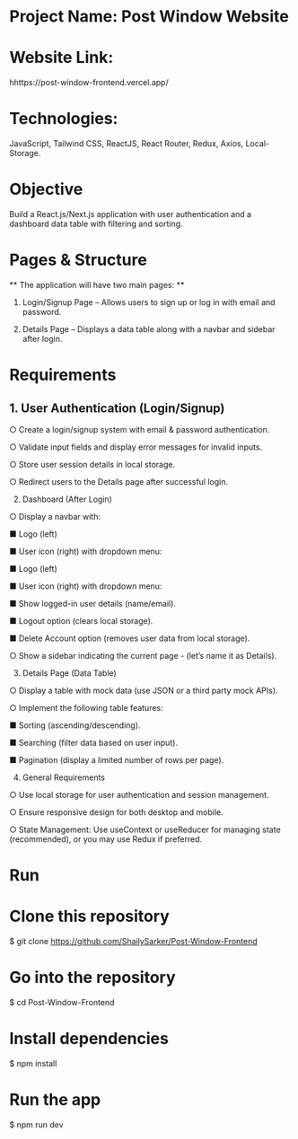 # Project Name: Post Window Website

# Website Link:
hhttps://post-window-frontend.vercel.app/

# Technologies:
JavaScript, Tailwind CSS, ReactJS, React Router, Redux, Axios, Local-Storage.

# Objective 
Build a React.js/Next.js application with user authentication and a dashboard data table with filtering and sorting. 

# Pages & Structure

** The application will have two main pages: **

1. Login/Signup Page – Allows users to sign up or log in with email and password. 

2. Details Page – Displays a data table along with a navbar and sidebar after login. 

# Requirements 

## 1. User Authentication (Login/Signup) 

○ Create a login/signup system with email & password authentication. 

○ Validate input fields and display error messages for invalid inputs.

○ Store user session details in local storage. 

○ Redirect users to the Details page after successful login. 

2. Dashboard (After Login) 

○ Display a navbar with: 

■ Logo (left) 

■ User icon (right) with dropdown menu:

■ Logo (left) 

■ User icon (right) with dropdown menu: 

■ Show logged-in user details (name/email).

■ Logout option (clears local storage). 

■ Delete Account option (removes user data from local storage). 

○ Show a sidebar indicating the current page - (let’s name it as Details).


3. Details Page (Data Table)

○ Display a table with mock data (use JSON or a third party mock APIs).

○ Implement the following table features: 

■ Sorting (ascending/descending). 

■ Searching (filter data based on user input). 

■ Pagination (display a limited number of rows per page). 


4. General Requirements 

○ Use local storage for user authentication and session management. 

○ Ensure responsive design for both desktop and mobile. 

○ State Management: Use useContext or useReducer for managing state (recommended), or you may use Redux if preferred.

# Run

# Clone this repository
$ git clone https://github.com/ShailySarker/Post-Window-Frontend  

# Go into the repository
$ cd Post-Window-Frontend

# Install dependencies
$ npm install

# Run the app
$ npm run dev